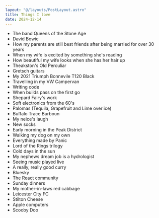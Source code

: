 ```yaml
---
layout: "@/layouts/PostLayout.astro"
title: Things I love
date: 2024-12-14
---
```


- The band Queens of the Stone Age
- David Bowie
- How my parents are still best friends after being married for over 30 years
- When my wife is excited by something she's reading
- How beautiful my wife looks when she has her hair up
- Theakston's Old Perculiar
- Gretsch guitars
- My 2021 Triumph Bonnevile T120 Black
- Travelling in my VW Campervan
- Writing code
- When builds pass on the first go
- Shepard Fairy's work
- Soft electronics from the 60's
- Palomas (Tequila, Grapefruit and Lime over ice)
- Buffalo Trace Burboun
- My neice's laugh
- New socks
- Early morning in the Peak District
- Walking my dog on my own
- Everything made by Panic
- Lord of the Rings trilogy
- Cold days in the sun
- My nephews dream job is a hydrologist
- Seeing music played live
- A really, really good curry
- Bluesky
- The React community
- Sunday dinners
- My mother-in-laws red cabbage
- Leicester City FC
- Stilton Cheese
- Apple computers
- Scooby Doo
